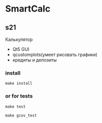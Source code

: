 # SmartCalc
## s21
Калькулятор
- Qt5 GUI
- qcustomplots(умеет рисовать графики)
- кредиты и депозиты

### install

```
make install
```

### or for tests

```
make test
```
```
make gcov_test
```
